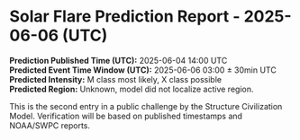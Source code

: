 
# Solar Flare Prediction Report - 2025-06-06 (UTC)

**Prediction Published Time (UTC):** 2025-06-04 14:00 UTC  
**Predicted Event Time Window (UTC):** 2025-06-06 03:00 ± 30min UTC  
**Predicted Intensity:** M class most likely, X class possible  
**Predicted Region:** Unknown, model did not localize active region.

This is the second entry in a public challenge by the Structure Civilization Model. Verification will be based on published timestamps and NOAA/SWPC reports.
